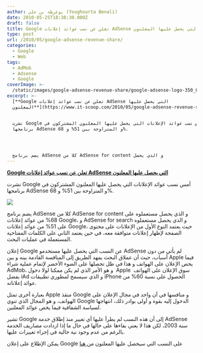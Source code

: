 ```yaml
---
author: يوغرطة بن علي (Youghourta Benali)
date: 2010-05-25T18:38:30.000Z
draft: false
title: Google تعلن عن نسب عوائد إعلانات AdSense التي يحصل عليها المعلنون
type: post
url: /2010/05/google-adsense-revenue-share/
categories:
  - Google
  - Web
tags:
  - AdMob
  - Adsense
  - Google
coverImage: >-
  /static/images/google-adsense-revenue-share/google-adsense-logo-350_0-300x123.gif
excerpt: >-
  [**Google تعلن عن نسب عوائد إعلانات AdSense التي يحصل عليها
  المعلنون**](https://www.it-scoop.com/2010/05/google-adsense-revenue-share/)


  نشرت Google أمس نسب عوائد الإعلانات التي يحصل عليها المعلنون المشتركون في
  برنامجها AdSense و المتراوحة بين 51% و 68%.




  يضم برنامج AdSense كلا من AdSense for content و الذي يحصل
---
```

[**Google تعلن عن نسب عوائد إعلانات AdSense التي يحصل عليها المعلنون**](https://www.it-scoop.com/2010/05/google-adsense-revenue-share/)

نشرت Google أمس نسب عوائد الإعلانات التي يحصل عليها المعلنون المشتركون في برنامجها AdSense و المتراوحة بين 51% و 68%.

![](/static/images/google-adsense-revenue-share/google-adsense-logo-350\_0-300x123.gif)

يضم برنامج AdSense كلا من AdSense for content و الذي يحصل مستعملوه على 68% من عوائد إعلانات Google، و AdSense for search و الذي يحصل مستعملوه على 51% من عوائد إعلانات Google، حيث يعتمد النوع الأول من الإعلانات على محتوى الصفحة لإظهار إعلانات متوافقة معه، في حين يعتمد الثاني على الكلمات المفتاحية المستعملة في عمليات البحث.

إعلان Google عن النسب التي يحصل عليها مستخدمو AdSense لم يأتي من دون أسباب، حيث أن عملاق البحث يمهد الطريق إلى المنافسة القادمة بينه و بين Apple فيما يخص الإعلان على الهواتف و هذا في ظل تحصلها على الضوء الأخضر لإتمام عملية شراء AdMob، و هو الأمر الذي لم يكن ممكنا لولا دخول  Apple  سوق الإعلان على الهواتف بفضل iAd و الذي سيسمح لمطوري تطبيقات iPhone الحصول على نسبة 60% من عوائد إعلاناته.

بعبارة أخرى تمثل Apple منقذ Google و منافسها في آن واحد في مجال الإعلان على الهواتف، و هو المجال الذي تنوي Google الدخول إليه بقوة و أولى بوادر ذلك، انتهاجها لسياسة الشفافية فيما يخص عوائد المعلنين.

تشير Google إلى أن هذه النسب لم يطرأ عليها أي تغيير منذ إطلاق خدمة AdSense سنة 2003، لكن هذا لا يعني بقاءها على حالها في حال ما إذا ازدادت مصاريف الخدمة بالرغم من عدم وجود نية حالية في إجراء تغييرات عليها.

يمكن الإطلاع على إعلان Google على النسب التي سيحصل عليها المعلنون من[ هنا](http://adsense.blogspot.com/2010/05/adsense-revenue-share.html)
